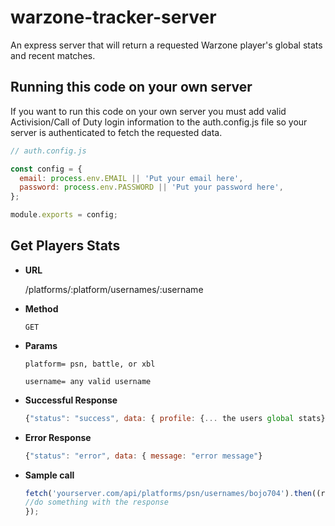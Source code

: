 # warzone-tracker-server

An express server that will return a requested Warzone player's global stats and recent matches.

<h2>Running this code on your own server</h2>

If you want to run this code on your own server you must add valid Activision/Call of Duty login information to the auth.config.js file so your server 
is authenticated to fetch the requested data.

```javascript
// auth.config.js

const config = {
  email: process.env.EMAIL || 'Put your email here',
  password: process.env.PASSWORD || 'Put your password here',
};

module.exports = config;
```

<h2>Get Players Stats</h2>
<ul>
  <li><b>URL</b></li>
  
  /platforms/:platform/usernames/:username
   
   <li><b>Method</b></li>
   
   <code>GET</code>
   
  <li><b>Params</b></li>

<code>platform= psn, battle, or xbl</code>

<code>username= any valid username</code>

  <li><b>Successful Response</b></li>

```javascript
{"status": "success", data: { profile: {... the users global stats}, matches: {... the users recent matches}}
```

  <li><b>Error Response</b></li>
  
  ```javascript
  {"status": "error", data: { message: "error message"}
  ```
  
   <li><b>Sample call</b></li>
  
  ```javascript
  fetch('yourserver.com/api/platforms/psn/usernames/bojo704').then((response) => {
  //do something with the response
  });
  ```

</ul>
